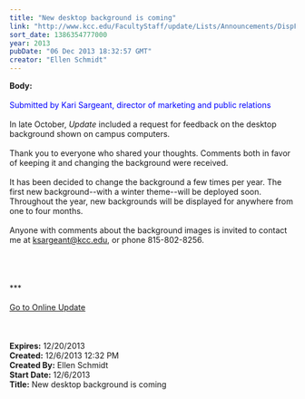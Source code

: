 ```yaml
---
title: "New desktop background is coming"
link: "http://www.kcc.edu/FacultyStaff/update/Lists/Announcements/DispForm.aspx?ID=1359"
sort_date: 1386354777000
year: 2013
pubDate: "06 Dec 2013 18:32:57 GMT"
creator: "Ellen Schmidt"
---
```


<div><b>Body:</b> <div class="ExternalClass11026AAF240E4DFA958DCF19153F7AC9">
<div> </div>
<div><font color="#0000ff">Submitted by Kari Sargeant, director of marketing and public relations</font></div>
<div> </div>
<div>In late October, <em>Update </em>included a request for feedback on the desktop background shown on campus computers.</div>
<div> </div>
<div>Thank you to everyone who shared your thoughts. Comments both in favor of keeping it and changing the background were received. </div>
<div> </div>
<div>It has been decided to change the background a few times per year. The first new background--with a winter theme--will be deployed soon. Throughout the year, new backgrounds will be displayed for anywhere from one to four months.</div>
<div> </div>
<div>Anyone with comments about the background images is invited to contact me at <a href="mailto:ksargeant@kcc.edu">ksargeant@kcc.edu</a>, or phone 815-802-8256.</div>
<div>
<div></div>
<div> </div>
<div> </div>
<div> </div>
<div> </div>
<div></div>
<div>***</div>
<div> </div>
<div></div>
<div><a href="/FacultyStaff/update/Pages/dailyupdate.aspx">Go to Online Update</a></div>
<div> </div>
<div> </div>
<div> </div></div></div></div>
<div><b>Expires:</b> 12/20/2013</div>
<div><b>Created:</b> 12/6/2013 12:32 PM</div>
<div><b>Created By:</b> Ellen Schmidt</div>
<div><b>Start Date:</b> 12/6/2013</div>
<div><b>Title:</b> New desktop background is coming</div>
